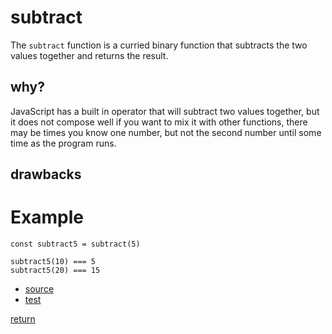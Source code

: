# subtract

The `subtract` function is a curried binary function that subtracts the two values together and returns the result.

## why?

JavaScript has a built in operator that will subtract two values together, but it does not compose well if you want to mix it with other functions, there may be
times you know one number, but not the second number
until some time as the program runs.

## drawbacks


# Example

```
const subtract5 = subtract(5)

subtract5(10) === 5
subtract5(20) === 15

```

- [source](./index.js)
- [test](./test.js)

[return](../../../README.md#math)

